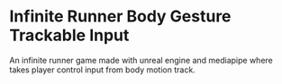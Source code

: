 # Infinite Runner Body Gesture Trackable Input
An infinite runner game made with unreal engine and mediapipe where takes player control input from body motion track.


